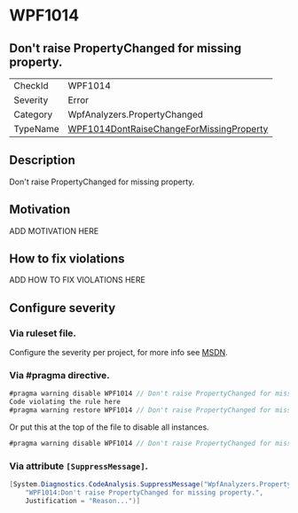 # WPF1014
## Don't raise PropertyChanged for missing property.

<!-- start generated table -->
<table>
<tr>
  <td>CheckId</td>
  <td>WPF1014</td>
</tr>
<tr>
  <td>Severity</td>
  <td>Error</td>
</tr>
<tr>
  <td>Category</td>
  <td>WpfAnalyzers.PropertyChanged</td>
</tr>
<tr>
  <td>TypeName</td>
  <td><a href="https://github.com/DotNetAnalyzers/WpfAnalyzers/blob/master/WpfAnalyzers.Analyzers/PropertyChanged/WPF1014DontRaiseChangeForMissingProperty.cs">WPF1014DontRaiseChangeForMissingProperty</a></td>
</tr>
</table>
<!-- end generated table -->

## Description

Don't raise PropertyChanged for missing property.

## Motivation

ADD MOTIVATION HERE

## How to fix violations

ADD HOW TO FIX VIOLATIONS HERE

<!-- start generated config severity -->
## Configure severity

### Via ruleset file.

Configure the severity per project, for more info see [MSDN](https://msdn.microsoft.com/en-us/library/dd264949.aspx).

### Via #pragma directive.
```C#
#pragma warning disable WPF1014 // Don't raise PropertyChanged for missing property.
Code violating the rule here
#pragma warning restore WPF1014 // Don't raise PropertyChanged for missing property.
```

Or put this at the top of the file to disable all instances.
```C#
#pragma warning disable WPF1014 // Don't raise PropertyChanged for missing property.
```

### Via attribute `[SuppressMessage]`.

```C#
[System.Diagnostics.CodeAnalysis.SuppressMessage("WpfAnalyzers.PropertyChanged", 
    "WPF1014:Don't raise PropertyChanged for missing property.", 
    Justification = "Reason...")]
```
<!-- end generated config severity -->